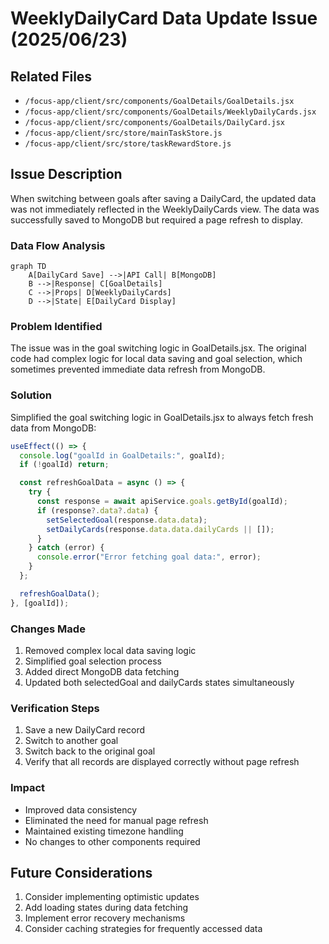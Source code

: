 # WeeklyDailyCard Data Update Issue (2025/06/23)

## Related Files
- `/focus-app/client/src/components/GoalDetails/GoalDetails.jsx`
- `/focus-app/client/src/components/GoalDetails/WeeklyDailyCards.jsx`
- `/focus-app/client/src/components/GoalDetails/DailyCard.jsx`
- `/focus-app/client/src/store/mainTaskStore.js`
- `/focus-app/client/src/store/taskRewardStore.js`

## Issue Description
When switching between goals after saving a DailyCard, the updated data was not immediately reflected in the WeeklyDailyCards view. The data was successfully saved to MongoDB but required a page refresh to display.

### Data Flow Analysis
```mermaid
graph TD
    A[DailyCard Save] -->|API Call| B[MongoDB]
    B -->|Response| C[GoalDetails]
    C -->|Props| D[WeeklyDailyCards]
    D -->|State| E[DailyCard Display]
```

### Problem Identified
The issue was in the goal switching logic in GoalDetails.jsx. The original code had complex logic for local data saving and goal selection, which sometimes prevented immediate data refresh from MongoDB.

### Solution
Simplified the goal switching logic in GoalDetails.jsx to always fetch fresh data from MongoDB:

```javascript
useEffect(() => {
  console.log("goalId in GoalDetails:", goalId);
  if (!goalId) return;

  const refreshGoalData = async () => {
    try {
      const response = await apiService.goals.getById(goalId);
      if (response?.data?.data) {
        setSelectedGoal(response.data.data);
        setDailyCards(response.data.data.dailyCards || []);
      }
    } catch (error) {
      console.error("Error fetching goal data:", error);
    }
  };

  refreshGoalData();
}, [goalId]);
```

### Changes Made
1. Removed complex local data saving logic
2. Simplified goal selection process
3. Added direct MongoDB data fetching
4. Updated both selectedGoal and dailyCards states simultaneously

### Verification Steps
1. Save a new DailyCard record
2. Switch to another goal
3. Switch back to the original goal
4. Verify that all records are displayed correctly without page refresh

### Impact
- Improved data consistency
- Eliminated the need for manual page refresh
- Maintained existing timezone handling
- No changes to other components required

## Future Considerations
1. Consider implementing optimistic updates
2. Add loading states during data fetching
3. Implement error recovery mechanisms
4. Consider caching strategies for frequently accessed data 
